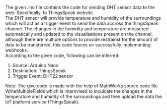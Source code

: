 The given .ino file contains the code for sending DHT sensor data to the web. Specifically, to ThingsSpeak website. \
The DHT sensor will provide temperature and humidity of the surroundings which will act as a trigger event to send the data accross the thingsSpeak channel. The changes in the humidity and temperature are measured automatically and updated to the visualisations present on the channel, although there are multiple options to provide restrainst for the amount of data to be transferred, this code fouces on successfully implementing webhooks.\
According to the given code, following can be inferred:
1. Source: Arduino Nano
2. Destination: ThingsSpeak
3. Trigger Event: DHT22 sensor

Note: The give code is made with the help of MathWorks source code file WriteMultipleFields which is improvised to inculcate the changes in the temperature and humidity of the surroundings and then upload the data the IoT platform service (ThingsSpeak).
